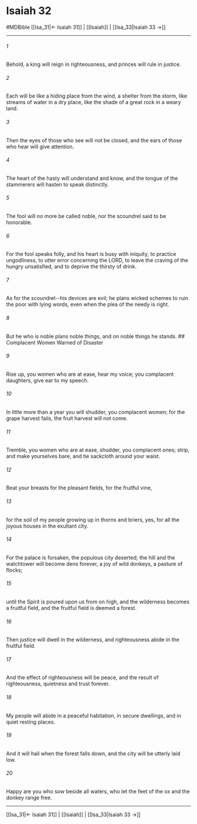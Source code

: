 # Isaiah 32
#MDBible
[[Isa_31|← Isaiah 31]] | [[Isaiah]] | [[Isa_33|Isaiah 33 →]]

***

###### 1 

Behold, a king will reign in righteousness, and princes will rule in justice. 

###### 2 

Each will be like a hiding place from the wind, a shelter from the storm, like streams of water in a dry place, like the shade of a great rock in a weary land. 

###### 3 

Then the eyes of those who see will not be closed, and the ears of those who hear will give attention. 

###### 4 

The heart of the hasty will understand and know, and the tongue of the stammerers will hasten to speak distinctly. 

###### 5 

The fool will no more be called noble, nor the scoundrel said to be honorable. 

###### 6 

For the fool speaks folly, and his heart is busy with iniquity, to practice ungodliness, to utter error concerning the LORD, to leave the craving of the hungry unsatisfied, and to deprive the thirsty of drink. 

###### 7 

As for the scoundrel--his devices are evil; he plans wicked schemes to ruin the poor with lying words, even when the plea of the needy is right. 

###### 8 

But he who is noble plans noble things, and on noble things he stands. ## Complacent Women Warned of Disaster 

###### 9 

Rise up, you women who are at ease, hear my voice; you complacent daughters, give ear to my speech. 

###### 10 

In little more than a year you will shudder, you complacent women; for the grape harvest fails, the fruit harvest will not come. 

###### 11 

Tremble, you women who are at ease, shudder, you complacent ones; strip, and make yourselves bare, and tie sackcloth around your waist. 

###### 12 

Beat your breasts for the pleasant fields, for the fruitful vine, 

###### 13 

for the soil of my people growing up in thorns and briers, yes, for all the joyous houses in the exultant city. 

###### 14 

For the palace is forsaken, the populous city deserted; the hill and the watchtower will become dens forever, a joy of wild donkeys, a pasture of flocks; 

###### 15 

until the Spirit is poured upon us from on high, and the wilderness becomes a fruitful field, and the fruitful field is deemed a forest. 

###### 16 

Then justice will dwell in the wilderness, and righteousness abide in the fruitful field. 

###### 17 

And the effect of righteousness will be peace, and the result of righteousness, quietness and trust forever. 

###### 18 

My people will abide in a peaceful habitation, in secure dwellings, and in quiet resting places. 

###### 19 

And it will hail when the forest falls down, and the city will be utterly laid low. 

###### 20 

Happy are you who sow beside all waters, who let the feet of the ox and the donkey range free. 

***

[[Isa_31|← Isaiah 31]] | [[Isaiah]] | [[Isa_33|Isaiah 33 →]]
